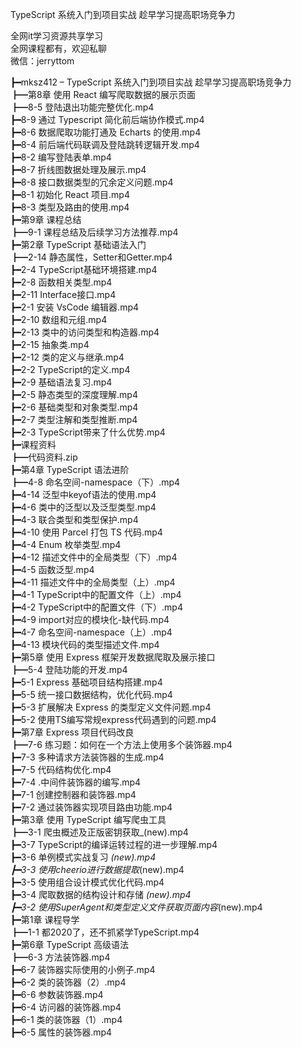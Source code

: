 TypeScript 系统入门到项目实战 趁早学习提高职场竞争力

全网it学习资源共享学习<br>全网课程都有，欢迎私聊<br>微信：jerryttom<br>

┣━mksz412 – TypeScript 系统入门到项目实战 趁早学习提高职场竞争力<br> ┣━第8章 使用 React 编写爬取数据的展示页面<br> ┣━8-5 登陆退出功能完整优化.mp4<br> ┣━8-9 通过 Typescript 简化前后端协作模式.mp4<br> ┣━8-6 数据爬取功能打通及 Echarts 的使用.mp4<br> ┣━8-4 前后端代码联调及登陆跳转逻辑开发.mp4<br> ┣━8-2 编写登陆表单.mp4<br> ┣━8-7 折线图数据处理及展示.mp4<br> ┣━8-8 接口数据类型的冗余定义问题.mp4<br> ┣━8-1 初始化 React 项目.mp4<br> ┣━8-3 类型及路由的使用.mp4<br> ┣━第9章 课程总结<br> ┣━9-1 课程总结及后续学习方法推荐.mp4<br> ┣━第2章 TypeScript 基础语法入门<br> ┣━2-14 静态属性，Setter和Getter.mp4<br> ┣━2-4 TypeScript基础环境搭建.mp4<br> ┣━2-8 函数相关类型.mp4<br> ┣━2-11 Interface接口.mp4<br> ┣━2-1 安装 VsCode 编辑器.mp4<br> ┣━2-10 数组和元组.mp4<br> ┣━2-13 类中的访问类型和构造器.mp4<br> ┣━2-15 抽象类.mp4<br> ┣━2-12 类的定义与继承.mp4<br> ┣━2-2 TypeScript的定义.mp4<br> ┣━2-9 基础语法复习.mp4<br> ┣━2-5 静态类型的深度理解.mp4<br> ┣━2-6 基础类型和对象类型.mp4<br> ┣━2-7 类型注解和类型推断.mp4<br> ┣━2-3 TypeScript带来了什么优势.mp4<br> ┣━课程资料<br> ┣━代码资料.zip<br> ┣━第4章 TypeScript 语法进阶<br> ┣━4-8 命名空间-namespace（下）.mp4<br> ┣━4-14 泛型中keyof语法的使用.mp4<br> ┣━4-6 类中的泛型以及泛型类型.mp4<br> ┣━4-3 联合类型和类型保护.mp4<br> ┣━4-10 使用 Parcel 打包 TS 代码.mp4<br> ┣━4-4 Enum 枚举类型.mp4<br> ┣━4-12 描述文件中的全局类型（下）.mp4<br> ┣━4-5 函数泛型.mp4<br> ┣━4-11 描述文件中的全局类型（上）.mp4<br> ┣━4-1 TypeScript中的配置文件（上）.mp4<br> ┣━4-2 TypeScript中的配置文件（下）.mp4<br> ┣━4-9 import对应的模块化-缺代码.mp4<br> ┣━4-7 命名空间-namespace（上）.mp4<br> ┣━4-13 模块代码的类型描述文件.mp4<br> ┣━第5章 使用 Express 框架开发数据爬取及展示接口<br> ┣━5-4 登陆功能的开发.mp4<br> ┣━5-1 Express 基础项目结构搭建.mp4<br> ┣━5-5 统一接口数据结构，优化代码.mp4<br> ┣━5-3 扩展解决 Express 的类型定义文件问题.mp4<br> ┣━5-2 使用TS编写常规express代码遇到的问题.mp4<br> ┣━第7章 Express 项目代码改良<br> ┣━7-6 练习题：如何在一个方法上使用多个装饰器.mp4<br> ┣━7-3 多种请求方法装饰器的生成.mp4<br> ┣━7-5 代码结构优化.mp4<br> ┣━7-4 .中间件装饰器的编写.mp4<br> ┣━7-1 创建控制器和装饰器.mp4<br> ┣━7-2 通过装饰器实现项目路由功能.mp4<br> ┣━第3章 使用 TypeScript 编写爬虫工具<br> ┣━3-1 爬虫概述及正版密钥获取_(new).mp4<br> ┣━3-7 TypeScript的编译运转过程的进一步理解.mp4<br> ┣━3-6 单例模式实战复习 _(new).mp4<br> ┣━3-3 使用cheerio进行数据提取_(new).mp4<br> ┣━3-5 使用组合设计模式优化代码.mp4<br> ┣━3-4 爬取数据的结构设计和存储 _(new).mp4<br> ┣━3-2 使用SuperAgent和类型定义文件获取页面内容_(new).mp4<br> ┣━第1章 课程导学<br> ┣━1-1 都2020了，还不抓紧学TypeScript.mp4<br> ┣━第6章 TypeScript 高级语法<br> ┣━6-3 方法装饰器.mp4<br> ┣━6-7 装饰器实际使用的小例子.mp4<br> ┣━6-2 类的装饰器（2）.mp4<br> ┣━6-6 参数装饰器.mp4<br> ┣━6-4 访问器的装饰器.mp4<br> ┣━6-1 类的装饰器（1）.mp4<br> ┣━6-5 属性的装饰器.mp4